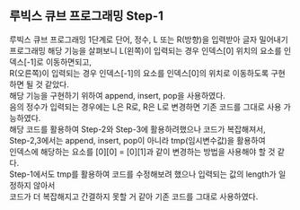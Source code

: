 ## 루빅스 큐브 프로그래밍 Step-1  
루빅스 큐브 프로그래밍 1단계로 단어, 정수, L 또는 R(방향)을 입력받아 글자 밀어내기 프로그래밍
해당 기능을 살펴보니 L(왼쪽)이 입력되는 경우 인덱스[0] 위치의 요소를 인덱스[-1]로 이동하면되고,  
R(오른쪽)이 입력되는 경우 인덱스[-1]의 요소를 인덱스[0]의 위치로 이동하도록 구현하면 될 것 같았다.  
해당 기능을 구현하기 위하여 append, insert, pop을 사용하였다.  
음의 정수가 입력되는 경우에는 L은 R로, R은 L로 변경하면 기존 코드를 그대로 사용 가능하였다.  
해당 코드를 활용하여 Step-2와 Step-3에 활용하려했으나 코드가 복잡해져서,  
Step-2,3에서는 append, insert, pop이 아니라 tmp(임시변수값)을 활용하여  
인덱스에 해당하는 요소를 [0][0] = [0][1]과 같이 변경하는 방법을 사용해야 할 것 같다.  
Step-1에서도 tmp를 활용하여 코드를 수정해보려 했으나 입력되는 값의 length가 일정하지 않아서  
코드가 더 복잡해지고 간결하지 못할 거 같아 기존 코드를 그대로 사용하였다.
